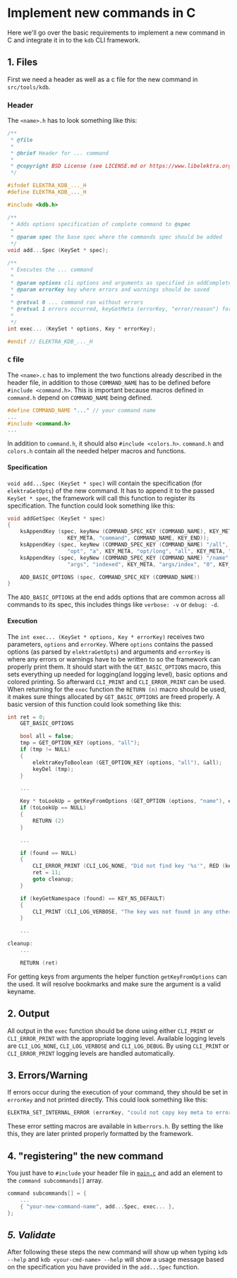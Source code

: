 # Implement new commands in C

Here we'll go over the basic requirements to implement a new command in C and integrate it in to the `kdb` CLI framework.

## 1. Files

First we need a header as well as a c file for the new command in `src/tools/kdb`.

### Header

The `<name>.h` has to look something like this:

```c
/**
 * @file
 *
 * @brief Header for ... command
 *
 * @copyright BSD License (see LICENSE.md or https://www.libelektra.org)
 */

#ifndef ELEKTRA_KDB_..._H
#define ELEKTRA_KDB_..._H

#include <kdb.h>

/**
 * Adds options specification of complete command to @spec
 *
 * @param spec the base spec where the commands spec should be added
 */
void add...Spec (KeySet * spec);

/**
 * Executes the ... command
 *
 * @param options cli options and arguments as specified in addCompleteSpec()
 * @param errorKey key where errors and warnings should be saved
 *
 * @retval 0 ... command ran without errors
 * @retval 1 errors occurred, keyGetMeta (errorKey, "error/reason") for info
 *
 */
int exec... (KeySet * options, Key * errorKey);

#endif // ELEKTRA_KDB_..._H
```

### `C` file

The `<name>.c` has to implement the two functions already described in the header file, in addition to those `COMMAND_NAME` has to be defined before `#include <command.h>`.
This is important because macros defined in `command.h` depend on `COMMAND_NAME` being defined.

```c
#define COMMAND_NAME "..." // your command name
...
#include <command.h>
...
```

In addition to `command.h`, it should also `#include <colors.h>`.
`command.h` and `colors.h` contain all the needed helper macros and functions.

#### Specification

`void add...Spec (KeySet * spec)` will contain the specification (for `elektraGetOpts`) of the new command.
It has to append it to the passed `KeySet * spec`, the framework will call this function to register its specification.
The function could look something like this:

```c
void addGetSpec (KeySet * spec)
{
	ksAppendKey (spec, keyNew (COMMAND_SPEC_KEY (COMMAND_NAME), KEY_META, "description", "Get the value of an individual key.",
				   KEY_META, "command", COMMAND_NAME, KEY_END));
	ksAppendKey (spec, keyNew (COMMAND_SPEC_KEY (COMMAND_NAME) "/all", KEY_META, "description", "Consider all of the keys", KEY_META,
				   "opt", "a", KEY_META, "opt/long", "all", KEY_META, "opt/arg", "none", KEY_END));
	ksAppendKey (spec, keyNew (COMMAND_SPEC_KEY (COMMAND_NAME) "/name", KEY_META, "description", "The name of the key", KEY_META,
				   "args", "indexed", KEY_META, "args/index", "0", KEY_END));

	ADD_BASIC_OPTIONS (spec, COMMAND_SPEC_KEY (COMMAND_NAME))
}
```

The `ADD_BASIC_OPTIONS` at the end adds options that are common across all commands to its spec, this includes things like `verbose: -v` or `debug: -d`.

#### Execution

The `int exec... (KeySet * options, Key * errorKey)` receives two parameters, `options` and `errorKey`.
Where `options` contains the passed options (as parsed by `elektraGetOpts`) and arguments and `errorKey` is where any errors or warnings have to be written to so the framework can properly print them.
It should start with the `GET_BASIC_OPTIONS` macro, this sets everything up needed for logging(and logging level), basic options and colored printing.
So afterward `CLI_PRINT` and `CLI_ERROR_PRINT` can be used.
When returning for the `exec` function the `RETURN (n)` macro should be used, it makes sure things allocated by `GET_BASIC_OPTIONS` are freed properly.
A basic version of this function could look something like this:

```c
int ret = 0;
	GET_BASIC_OPTIONS

	bool all = false;
	tmp = GET_OPTION_KEY (options, "all");
	if (tmp != NULL)
	{
		elektraKeyToBoolean (GET_OPTION_KEY (options, "all"), &all);
		keyDel (tmp);
	}

    ...

	Key * toLookUp = getKeyFromOptions (GET_OPTION (options, "name"), errorKey, verbose);
	if (toLookUp == NULL)
	{
		RETURN (2)
	}

    ...

	if (found == NULL)
	{
		CLI_ERROR_PRINT (CLI_LOG_NONE, "Did not find key '%s'", RED (keyName (toLookUp)));
		ret = 11;
		goto cleanup;
	}

	if (keyGetNamespace (found) == KEY_NS_DEFAULT)
	{
		CLI_PRINT (CLI_LOG_VERBOSE, "The key was not found in any other namespace, taking the %s\n", BOLD ("default"));
	}

	...

cleanup:
	...

	RETURN (ret)
```

For getting keys from arguments the helper function `getKeyFromOptions` can the used.
It will resolve bookmarks and make sure the argument is a valid keyname.

## 2. Output

All output in the `exec` function should be done using either `CLI_PRINT` or `CLI_ERROR_PRINT` with the appropriate logging level.
Available logging levels are `CLI_LOG_NONE`, `CLI_LOG_VERBOSE` and `CLI_LOG_DEBUG`.
By using `CLI_PRINT` or `CLI_ERROR_PRINT` logging levels are handled automatically.

## 3. Errors/Warning

If errors occur during the execution of your command, they should be set in `errorKey` and not printed directly.
This could look something like this:

```c
ELEKTRA_SET_INTERNAL_ERROR (errorKey, "could not copy key meta to errorKey");
```

These error setting macros are available in `kdberrors.h`.
By setting the like this, they are later printed properly formatted by the framework.

## 4. "registering" the new command

You just have to `#include` your header file in [`main.c`](/src/tools/kdb/main.c) and add an element to the `command subcommands[]` array.

```c
command subcommands[] = {
	...
	{ "your-new-command-name", add...Spec, exec... },
};
```

## _5. Validate_

After following these steps the new command will show up when typing `kdb --help` and `kdb <your-cmd-name> --help` will show a usage message based on the specification you have provided in the `add...Spec` function.

